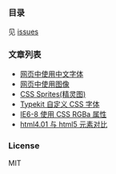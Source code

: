 ### 目录
见 [issues](./../../issues)

### 文章列表

- [网页中使用中文字体](./../../issues/1)
- [网页中使用图像](./../../issues/2)
- [CSS Sprites(精灵图)](./../../issues/3)
- [Typekit 自定义 CSS 字体](./../../issues/4)
- [IE6-8 使用 CSS RGBa 属性](./../../issues/5)
- [html4.01 与 html5 元素对比](./../../issues/6)

### License
MIT
